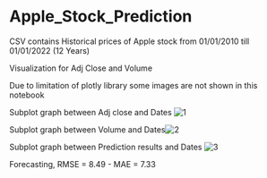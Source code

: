 # Apple_Stock_Prediction

CSV contains Historical prices of Apple stock from 01/01/2010 till 01/01/2022 (12 Years)

Visualization for Adj Close and Volume

Due to limitation of plotly library some images are not shown in this notebook

Subplot graph between Adj close and Dates ![1](https://user-images.githubusercontent.com/79969562/181051716-76b97e2f-6ef6-4d34-adfe-834e9808d8a4.png)

Subplot graph between Volume and Dates![2](https://user-images.githubusercontent.com/79969562/181051825-66bc79be-d09e-4efb-8b0c-3955b2e8a15c.png)

Subplot graph between Prediction results and Dates ![3](https://user-images.githubusercontent.com/79969562/181051927-22af3e17-7b3c-4959-92cb-5a64f3272b02.png)

Forecasting, RMSE = 8.49  -  MAE = 7.33
